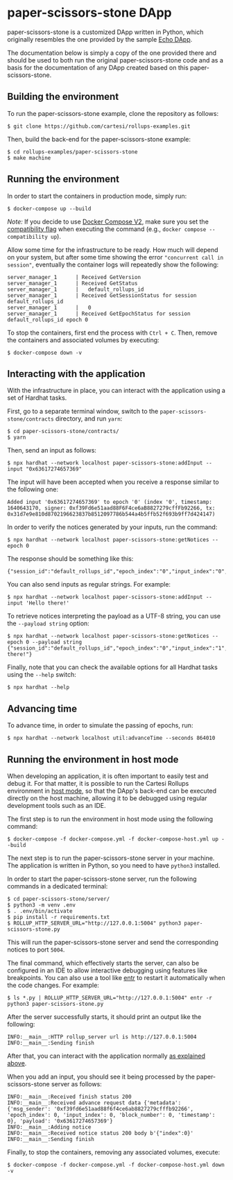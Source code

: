 # paper-scissors-stone DApp

paper-scissors-stone is a customized DApp written in Python, which originally resembles the one provided by the sample [Echo DApp](https://github.com/cartesi/rollups-examples/tree/main/echo).

The documentation below is simply a copy of the one provided there and should be used to both run the original paper-scissors-stone code and as a basis for the documentation of any DApp created based on this paper-scissors-stone.

## Building the environment

To run the paper-scissors-stone example, clone the repository as follows:

```shell
$ git clone https://github.com/cartesi/rollups-examples.git
```

Then, build the back-end for the paper-scissors-stone example:

```shell
$ cd rollups-examples/paper-scissors-stone
$ make machine
```

## Running the environment

In order to start the containers in production mode, simply run:

```shell
$ docker-compose up --build
```

_Note:_ If you decide to use [Docker Compose V2](https://docs.docker.com/compose/cli-command/), make sure you set the [compatibility flag](https://docs.docker.com/compose/cli-command-compatibility/) when executing the command (e.g., `docker compose --compatibility up`).

Allow some time for the infrastructure to be ready.
How much will depend on your system, but after some time showing the error `"concurrent call in session"`, eventually the container logs will repeatedly show the following:

```shell
server_manager_1      | Received GetVersion
server_manager_1      | Received GetStatus
server_manager_1      |   default_rollups_id
server_manager_1      | Received GetSessionStatus for session default_rollups_id
server_manager_1      |   0
server_manager_1      | Received GetEpochStatus for session default_rollups_id epoch 0
```

To stop the containers, first end the process with `Ctrl + C`.
Then, remove the containers and associated volumes by executing:

```shell
$ docker-compose down -v
```

## Interacting with the application

With the infrastructure in place, you can interact with the application using a set of Hardhat tasks.

First, go to a separate terminal window, switch to the `paper-scissors-stone/contracts` directory, and run `yarn`:

```shell
$ cd paper-scissors-stone/contracts/
$ yarn
```

Then, send an input as follows:

```shell
$ npx hardhat --network localhost paper-scissors-stone:addInput --input "0x63617274657369"
```

The input will have been accepted when you receive a response similar to the following one:

```shell
Added input '0x63617274657369' to epoch '0' (index '0', timestamp: 1640643170, signer: 0xf39Fd6e51aad88F6F4ce6aB8827279cffFb92266, tx: 0x31d7e9e810d8702196623837b8512097786b544a4b5ffb52f693b9ff7d424147)
```

In order to verify the notices generated by your inputs, run the command:

```shell
$ npx hardhat --network localhost paper-scissors-stone:getNotices --epoch 0
```

The response should be something like this:

```shell
{"session_id":"default_rollups_id","epoch_index":"0","input_index":"0","notice_index":"0","payload":"63617274657369"}
```

You can also send inputs as regular strings. For example:

```shell
$ npx hardhat --network localhost paper-scissors-stone:addInput --input 'Hello there!'
```

To retrieve notices interpreting the payload as a UTF-8 string, you can use the `--payload string` option:

```shell
$ npx hardhat --network localhost paper-scissors-stone:getNotices --epoch 0 --payload string
{"session_id":"default_rollups_id","epoch_index":"0","input_index":"1","notice_index":"0","payload":"Hello there!"}
```

Finally, note that you can check the available options for all Hardhat tasks using the `--help` switch:

```shell
$ npx hardhat --help
```

## Advancing time

To advance time, in order to simulate the passing of epochs, run:

```shell
$ npx hardhat --network localhost util:advanceTime --seconds 864010
```

## Running the environment in host mode

When developing an application, it is often important to easily test and debug it. For that matter, it is possible to run the Cartesi Rollups environment in [host mode](../README.md#host-mode), so that the DApp's back-end can be executed directly on the host machine, allowing it to be debugged using regular development tools such as an IDE.

The first step is to run the environment in host mode using the following command:

```shell
$ docker-compose -f docker-compose.yml -f docker-compose-host.yml up --build
```

The next step is to run the paper-scissors-stone server in your machine. The application is written in Python, so you need to have `python3` installed.

In order to start the paper-scissors-stone server, run the following commands in a dedicated terminal:

```shell
$ cd paper-scissors-stone/server/
$ python3 -m venv .env
$ . .env/bin/activate
$ pip install -r requirements.txt
$ ROLLUP_HTTP_SERVER_URL="http://127.0.0.1:5004" python3 paper-scissors-stone.py
```

This will run the paper-scissors-stone server and send the corresponding notices to port `5004`.

The final command, which effectively starts the server, can also be configured in an IDE to allow interactive debugging using features like breakpoints.
You can also use a tool like [entr](https://eradman.com/entrproject/) to restart it automatically when the code changes. For example:

```shell
$ ls *.py | ROLLUP_HTTP_SERVER_URL="http://127.0.0.1:5004" entr -r python3 paper-scissors-stone.py
```

After the server successfully starts, it should print an output like the following:

```
INFO:__main__:HTTP rollup_server url is http://127.0.0.1:5004
INFO:__main__:Sending finish
```

After that, you can interact with the application normally [as explained above](#interacting-with-the-application).

When you add an input, you should see it being processed by the paper-scissors-stone server as follows:

```shell
INFO:__main__:Received finish status 200
INFO:__main__:Received advance request data {'metadata': {'msg_sender': '0xf39fd6e51aad88f6f4ce6ab8827279cfffb92266', 'epoch_index': 0, 'input_index': 0, 'block_number': 0, 'timestamp': 0}, 'payload': '0x63617274657369'}
INFO:__main__:Adding notice
INFO:__main__:Received notice status 200 body b'{"index":0}'
INFO:__main__:Sending finish
```

Finally, to stop the containers, removing any associated volumes, execute:

```shell
$ docker-compose -f docker-compose.yml -f docker-compose-host.yml down -v
```
